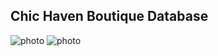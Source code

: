 ## Chic Haven Boutique Database

![photo](/database/glob-imgages/database-schema.png)
![photo](/database/glob-imgages/schema-logic.png)
